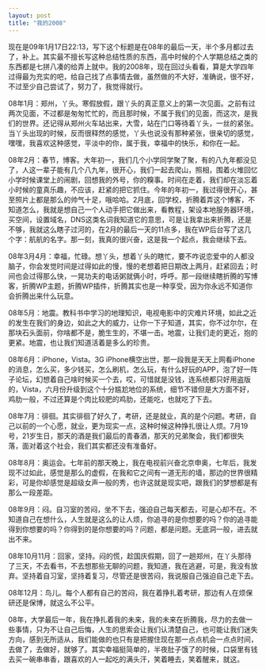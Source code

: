```yaml
---
layout: post
title: "我的2008"
---
```


现在是09年1月17日22:13，写下这个标题是在08年的最后一天，半个多月都过去了，补上。其实最不擅长写这种总结性质的东西，高中时候的个人学期总结之类的东西都是七拼八凑的给弄上就中。我的2008年，现在回过头看看，算是大学四年过得最为充实的吧，给自己找了点事情去做，虽然做的不大好，准确说，很不好，不过至少自己尝试了，努力了，我觉得就行。

08年1月：郑州，丫头。寒假放假，跟丫头的真正意义上的第一次见面。之前有过两次见面，不过都是匆匆忙忙的，而且那时候，不属于我们的见面，而这次，是我们的世界。还记得从郑州火车站出来，大雪，站在门口等待着丫头，一丝的紧张。当丫头出现的时候，反而很释然的感觉，丫头也说没有那种紧张，很亲切的感觉，嘿嘿，我喜欢这种感觉，平淡中的你，属于我，幸福中的快乐，和你在一起。

08年2月：春节，博客。大年初一，我们几个小学同学聚了聚，有的八九年都没见了，人这一辈子能有几个八九年，很开心，我们一起去爬山，照相，围着火堆回忆小学时候课堂上的闹剧，回想我的外号，你的糗事。时间在走着，我们却在淡忘着小时候的童真乐趣，不应该，赶紧的把它抓住。今年的年初一，我过得很开心，甚至照片上都是那么的帅气十足，哦哈哈。2月底，回学校，折腾着弄这个博客，不知道怎么，我就是想自己一个人动手把它做出来，看教程，架设本地服务器环境，买空间，设置域名，DNS这类名词我知道它的意思，可是让我拿出来折腾，还是不够，我就这么瞎子过河的，在2月的最后一天的11点多，我在WP后台写了这几个字：航航的名字。那一刻，我真的很兴奋，这是我一个起点，我会继续下去。

08年3月4月：幸福，忙碌。想丫头，想着丫头的瞎忙，要不咋说恋爱中的人都没脑子，你会发觉时间是过得如此的慢，慢的老想着把日期改上两月，赶紧回去；时间也会过得那么快，一晃功夫的电话粥就俩小时，呼呼。那一段继续瞎折腾的写博客，折腾WP主题，折腾WP插件，折腾其实也是一种享受，因为你永远不知道你会折腾出来什么玩意。

08年5月：地震。教科书中学习的地理知识，电视电影中的灾难片环境，如此之近的发生在我们的身边，如此之大的威力，让你一下子知道，其实，你不过尔尔，在那块石头面前，你啥都不是，脆生生的，不堪一击。地震，让我们走的更近，抱的更紧。地震，也让我们知道活着是多么的珍贵。

08年6月：iPhone，Vista。3G iPhone横空出世，那一段我是天天上网看iPhone的消息，怎么买，多少钱买，怎么刷机，怎么玩，有什么好玩的APP，泡了好一阵子论坛，幻想着自己啥时候买一个去，哎，可惜就是没钱，连系统都只好用盗版的，Vista，六月份升级到这个十分尴尬地位的系统，细节不错但是大方面不好，鸡肋一般，不过还算是个肉比较肥的鸡肋，还能吃，也就吃了下去。

08年7月：徘徊。其实徘徊了好久了，考研，还是就业，真的是个问题。考研，自己以前的一个心愿，就业，更为现实一点，这种时候这种挣扎很让人烦。7月19号，21岁生日，那天的酒是我们最后的青春酒，那天的兄弟聚会，我们都很失落，面对着这个社会，我们其实都还没有准备好。

08年8月：奥运会。七年前的那天晚上，我在电视前兴奋北京申奥，七年后，我发现不过如此，感觉是那么的虚假，在我和它之间有一道无形的墙，那边的世界很精彩，可是你却感觉是超级女声一般的秀，也许这就是现实吧，跟我们的梦想都是有那么一段差距。

08年9月：闷。自习室的苦闷，坐不下去，强迫自己每天都去，可是心却不在。不知道自己在想什么，人生就是这么的让人烦，你追寻的是你想要的吗？你的追寻能得到你想要的吗？你得到的是你想要的吗？问题，都是问题。无底洞一般，进去就出不来。

08年10月11月：回家，坚持。闷的慌，趁国庆假期，回了一趟郑州，在丫头那待了三天，不去看书，不去想那些无聊的问题，我知道，我在逃避，可是，我没有放弃。坚持着自习室，坚持着复习，尽管还是很苦闷，我说服自己强迫自己走下去。

08年12月：鸟儿。每个人都有自己的苦闷，我在着挣扎着考研，那边有人在烦保研还是保博，就这么不公平。

08年，大学最后一年，我在挣扎着我的未来，我的未来在折腾我，尽力的去做一些事情，只为不让自己后悔，人生的思索会让我们认清楚自己，也可能让我们迷失方向，感到无所适从，我们能做的也只有是把握住现在那一点点机会一点点时间，去做了，去做好，就够了。其实幸福挺简单的，半夜肚子饿了的时候，口袋里有钱去买一碗串串香，跟喜欢的人一起吃的满头汗，笑着睡去，笑着醒来，就这。

